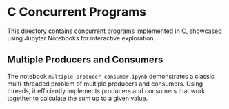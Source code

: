 # C Concurrent Programs

This directory contains concurrent programs implemented in C, showcased using Jupyter Notebooks for interactive exploration.

## Multiple Producers and Consumers

The notebook `multiple_producer_consumer.ipynb` demonstrates a classic multi-threaded problem of multiple producers and consumers. Using threads, it efficiently implements producers and consumers that work together to calculate the sum up to a given value.